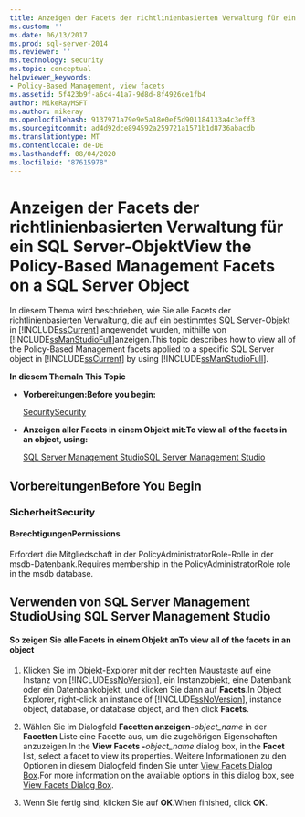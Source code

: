 ```yaml
---
title: Anzeigen der Facets der richtlinienbasierten Verwaltung für ein SQL Server-Objekt | Microsoft-Dokumentation
ms.custom: ''
ms.date: 06/13/2017
ms.prod: sql-server-2014
ms.reviewer: ''
ms.technology: security
ms.topic: conceptual
helpviewer_keywords:
- Policy-Based Management, view facets
ms.assetid: 5f423b9f-a6c4-41a7-9d8d-8f4926ce1fb4
author: MikeRayMSFT
ms.author: mikeray
ms.openlocfilehash: 9137971a79e9e5a18e0ef5d901184133a4c3eff3
ms.sourcegitcommit: ad4d92dce894592a259721a1571b1d8736abacdb
ms.translationtype: MT
ms.contentlocale: de-DE
ms.lasthandoff: 08/04/2020
ms.locfileid: "87615978"
---
```

# <a name="view-the-policy-based-management-facets-on-a-sql-server-object"></a><span data-ttu-id="3fde9-102">Anzeigen der Facets der richtlinienbasierten Verwaltung für ein SQL Server-Objekt</span><span class="sxs-lookup"><span data-stu-id="3fde9-102">View the Policy-Based Management Facets on a SQL Server Object</span></span>
  <span data-ttu-id="3fde9-103">In diesem Thema wird beschrieben, wie Sie alle Facets der richtlinienbasierten Verwaltung, die auf ein bestimmtes SQL Server-Objekt in [!INCLUDE[ssCurrent](../../includes/sscurrent-md.md)] angewendet wurden, mithilfe von [!INCLUDE[ssManStudioFull](../../includes/ssmanstudiofull-md.md)]anzeigen.</span><span class="sxs-lookup"><span data-stu-id="3fde9-103">This topic describes how to view all of the Policy-Based Management facets applied to a specific SQL Server object in [!INCLUDE[ssCurrent](../../includes/sscurrent-md.md)] by using [!INCLUDE[ssManStudioFull](../../includes/ssmanstudiofull-md.md)].</span></span>  
  
 <span data-ttu-id="3fde9-104">**In diesem Thema**</span><span class="sxs-lookup"><span data-stu-id="3fde9-104">**In This Topic**</span></span>  
  
-   <span data-ttu-id="3fde9-105">**Vorbereitungen:**</span><span class="sxs-lookup"><span data-stu-id="3fde9-105">**Before you begin:**</span></span>  
  
     [<span data-ttu-id="3fde9-106">Security</span><span class="sxs-lookup"><span data-stu-id="3fde9-106">Security</span></span>](#Security)  
  
-   <span data-ttu-id="3fde9-107">**Anzeigen aller Facets in einem Objekt mit:**</span><span class="sxs-lookup"><span data-stu-id="3fde9-107">**To view all of the facets in an object, using:**</span></span>  
  
     [<span data-ttu-id="3fde9-108">SQL Server Management Studio</span><span class="sxs-lookup"><span data-stu-id="3fde9-108">SQL Server Management Studio</span></span>](#SSMSProcedure)  
  
##  <a name="before-you-begin"></a><a name="BeforeYouBegin"></a> <span data-ttu-id="3fde9-109">Vorbereitungen</span><span class="sxs-lookup"><span data-stu-id="3fde9-109">Before You Begin</span></span>  
  
###  <a name="security"></a><a name="Security"></a> <span data-ttu-id="3fde9-110">Sicherheit</span><span class="sxs-lookup"><span data-stu-id="3fde9-110">Security</span></span>  
  
####  <a name="permissions"></a><a name="Permissions"></a> <span data-ttu-id="3fde9-111">Berechtigungen</span><span class="sxs-lookup"><span data-stu-id="3fde9-111">Permissions</span></span>  
 <span data-ttu-id="3fde9-112">Erfordert die Mitgliedschaft in der PolicyAdministratorRole-Rolle in der msdb-Datenbank.</span><span class="sxs-lookup"><span data-stu-id="3fde9-112">Requires membership in the PolicyAdministratorRole role in the msdb database.</span></span>  
  
##  <a name="using-sql-server-management-studio"></a><a name="SSMSProcedure"></a> <span data-ttu-id="3fde9-113">Verwenden von SQL Server Management Studio</span><span class="sxs-lookup"><span data-stu-id="3fde9-113">Using SQL Server Management Studio</span></span>  
  
#### <a name="to-view-all-of-the-facets-in-an-object"></a><span data-ttu-id="3fde9-114">So zeigen Sie alle Facets in einem Objekt an</span><span class="sxs-lookup"><span data-stu-id="3fde9-114">To view all of the facets in an object</span></span>  
  
1.  <span data-ttu-id="3fde9-115">Klicken Sie im Objekt-Explorer mit der rechten Maustaste auf eine Instanz von [!INCLUDE[ssNoVersion](../../includes/ssnoversion-md.md)], ein Instanzobjekt, eine Datenbank oder ein Datenbankobjekt, und klicken Sie dann auf **Facets**.</span><span class="sxs-lookup"><span data-stu-id="3fde9-115">In Object Explorer, right-click an instance of [!INCLUDE[ssNoVersion](../../includes/ssnoversion-md.md)], instance object, database, or database object, and then click **Facets**.</span></span>  
  
2.  <span data-ttu-id="3fde9-116">Wählen Sie im Dialogfeld **Facetten anzeigen-**_object_name_ in der **Facetten** Liste eine Facette aus, um die zugehörigen Eigenschaften anzuzeigen.</span><span class="sxs-lookup"><span data-stu-id="3fde9-116">In the **View Facets -**_object_name_ dialog box, in the **Facet** list, select a facet to view its properties.</span></span> <span data-ttu-id="3fde9-117">Weitere Informationen zu den Optionen in diesem Dialogfeld finden Sie unter [View Facets Dialog Box](view-facets-dialog-box.md).</span><span class="sxs-lookup"><span data-stu-id="3fde9-117">For more information on the available options in this dialog box, see [View Facets Dialog Box](view-facets-dialog-box.md).</span></span>  
  
3.  <span data-ttu-id="3fde9-118">Wenn Sie fertig sind, klicken Sie auf **OK**.</span><span class="sxs-lookup"><span data-stu-id="3fde9-118">When finished, click **OK**.</span></span>  
  
  
